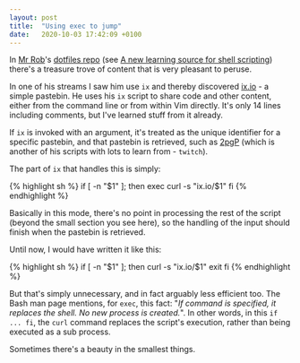 ```yaml
---
layout: post
title:  "Using exec to jump"
date:   2020-10-03 17:42:09 +0100
---
```

In [Mr Rob](https://rwx.gg)'s [dotfiles repo](https://gitlab.com/rwxrob/dotfiles/) (see [A new learning source for shell scripting](https://qmacro.org/2020/10/03/a-new-learning-source-for-shell-scripting/)) there's a treasure trove of content that is very pleasant to peruse.

In one of his streams I saw him use `ix` and thereby discovered [ix.io](http://ix.io) - a simple pastebin. He uses his `ix` script to share code and other content, either from the command line or from within Vim directly. It's only 14 lines including comments, but I've learned stuff from it already.

If `ix` is invoked with an argument, it's treated as the unique identifier for a specific pastebin, and that pastebin is retrieved, such as [2pgP](http://ix.io/2pgP) (which is another of his scripts with lots to learn from - `twitch`).

The part of `ix` that handles this is simply:

{% highlight sh %}
if [ -n "$1" ]; then
  exec curl -s "ix.io/$1"
fi
{% endhighlight %}

Basically in this mode, there's no point in processing the rest of the script (beyond the small section you see here), so the handling of the input should finish when the pastebin is retrieved.

Until now, I would have written it like this:

{% highlight sh %}
if [ -n "$1" ]; then
  curl -s "ix.io/$1"
  exit
fi
{% endhighlight %}

But that's simply unnecessary, and in fact arguably less efficient too. The Bash man page mentions, for `exec`, this fact: "_If command is specified, it replaces the shell. No new process is created._". In other words, in this `if ... fi`, the `curl` command replaces the script's execution, rather than being executed as a sub process.

Sometimes there's a beauty in the smallest things.
